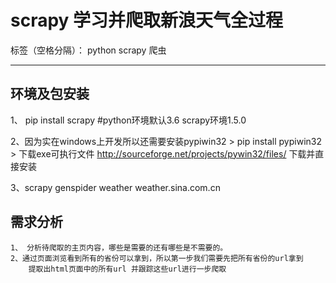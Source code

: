# scrapy 学习并爬取新浪天气全过程

标签（空格分隔）： python scrapy 爬虫

---

## 环境及包安装

1、 pip install scrapy #python环境默认3.6  scrapy环境1.5.0

2、因为实在windows上开发所以还需要安装pypiwin32
    > pip install pypiwin32
    > 下载exe可执行文件 http://sourceforge.net/projects/pywin32/files/ 下载并直接安装

3、scrapy genspider weather weather.sina.com.cn




## 需求分析

    1、 分析待爬取的主页内容，哪些是需要的还有哪些是不需要的。
    2、通过页面浏览看到所有的省份可以拿到，所以第一步我们需要先把所有省份的url拿到
        提取出html页面中的所有url 并跟踪这些url进行一步爬取






